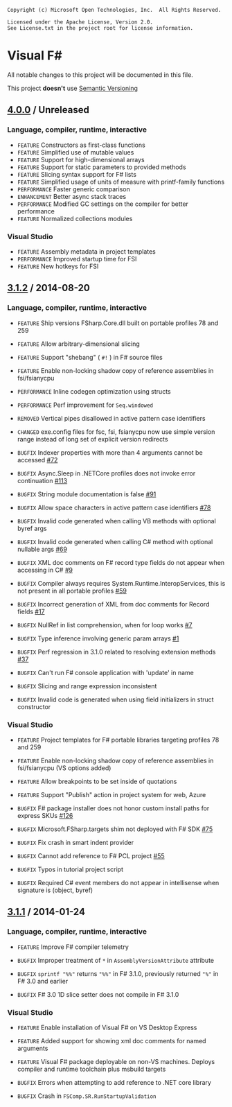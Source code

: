 
    Copyright (c) Microsoft Open Technologies, Inc.  All Rights Reserved.  

    Licensed under the Apache License, Version 2.0.  
    See License.txt in the project root for license information.


# Visual F<span>#</span>
All notable changes to this project will be documented in this file.

This project **doesn't** use [Semantic Versioning](http://semver.org/)

## [4.0.0] / Unreleased

### Language, compiler, runtime, interactive

- `FEATURE` Constructors as first-class functions
- `FEATURE` Simplified use of mutable values
- `FEATURE` Support for high-dimensional arrays
- `FEATURE` Support for static parameters to provided methods
- `FEATURE` Slicing syntax support for F# lists
- `FEATURE` Simplified usage of units of measure with printf-family functions
- `PERFORMANCE` Faster generic comparison
- `ENHANCEMENT` Better async stack traces
- `PERFORMANCE` Modified GC settings on the compiler for better performance
- `FEATURE` Normalized collections modules

### Visual Studio

- `FEATURE` Assembly metadata in project templates
- `PERFORMANCE` Improved startup time for FSI
- `FEATURE` New hotkeys for FSI

## [3.1.2] / 2014-08-20

### Language, compiler, runtime, interactive

- `FEATURE` Ship versions FSharp.Core.dll built on portable profiles 78 and 259
- `FEATURE` Allow arbitrary-dimensional slicing
- `FEATURE` Support "shebang" ( `#!` ) in F# source files
- `FEATURE` Enable non-locking shadow copy of reference assemblies in fsi/fsianycpu
- `PERFORMANCE` Inline codegen optimization using structs
- `PERFORMANCE` Perf improvement for `Seq.windowed`

- `REMOVED` Vertical pipes disallowed in active pattern case identifiers

- `CHANGED` exe.config files for fsc, fsi, fsianycpu now use simple version range instead of long set of explicit version redirects

- `BUGFIX` Indexer properties with more than 4 arguments cannot be accessed [#72](https://visualfsharp.codeplex.com/workitem/72)
- `BUGFIX` Async.Sleep in .NETCore profiles does not invoke error continuation [#113](https://visualfsharp.codeplex.com/workitem/113)
- `BUGFIX` String module documentation is false [#91](https://visualfsharp.codeplex.com/workitem/91)
- `BUGFIX` Allow space characters in active pattern case identifiers [#78](https://visualfsharp.codeplex.com/workitem/78)
- `BUGFIX` Invalid code generated when calling VB methods with optional byref args
- `BUGFIX` Invalid code generated when calling C# method with optional nullable args [#69](https://visualfsharp.codeplex.com/workitem/69)
- `BUGFIX` XML doc comments on F# record type fields do not appear when accessing in C# [#9](https://visualfsharp.codeplex.com/workitem/9)
- `BUGFIX` Compiler always requires System.Runtime.InteropServices, this is not present in all portable profiles [#59](https://visualfsharp.codeplex.com/workitem/59)
- `BUGFIX` Incorrect generation of XML from doc comments for Record fields [#17](https://visualfsharp.codeplex.com/workitem/17)
- `BUGFIX` NullRef in list comprehension, when for loop works [#7](https://visualfsharp.codeplex.com/workitem/17)
- `BUGFIX` Type inference involving generic param arrays [#1](https://visualfsharp.codeplex.com/workitem/1)
- `BUGFIX` Perf regression in 3.1.0 related to resolving extension methods [#37](https://visualfsharp.codeplex.com/workitem/37)
- `BUGFIX` Can't run F# console application with 'update' in name
- `BUGFIX` Slicing and range expression inconsistent
- `BUGFIX` Invalid code is generated when using field initializers in struct constructor

### Visual Studio

- `FEATURE` Project templates for F# portable libraries targeting profiles 78 and 259
- `FEATURE` Enable non-locking shadow copy of reference assemblies in fsi/fsianycpu (VS options added)
- `FEATURE` Allow breakpoints to be set inside of quotations
- `FEATURE` Support "Publish" action in project system for web, Azure

- `BUGFIX` F# package installer does not honor custom install paths for express SKUs [#126](https://visualfsharp.codeplex.com/workitem/126)
- `BUGFIX` Microsoft.FSharp.targets shim not deployed with F# SDK [#75](https://visualfsharp.codeplex.com/workitem/75)
- `BUGFIX` Fix crash in smart indent provider
- `BUGFIX` Cannot add reference to F# PCL project [#55](https://visualfsharp.codeplex.com/workitem/55)
- `BUGFIX` Typos in tutorial project script
- `BUGFIX` Required C# event members do not appear in intellisense when signature is (object, byref)


## [3.1.1] / 2014-01-24

### Language, compiler, runtime, interactive

- `FEATURE` Improve F# compiler telemetry

- `BUGFIX` Improper treatment of `*` in `AssemblyVersionAttribute` attribute
- `BUGFIX` `sprintf "%%"` returns `"%%"` in F# 3.1.0, previously returned `"%"` in F# 3.0 and earlier
- `BUGFIX` F# 3.0 1D slice setter does not compile in F# 3.1.0

### Visual Studio

- `FEATURE` Enable installation of Visual F# on VS Desktop Express
- `FEATURE` Added support for showing xml doc comments for named arguments
- `FEATURE` Visual F# package deployable on non-VS machines. Deploys compiler and runtime toolchain plus msbuild targets

- `BUGFIX` Errors when attempting to add reference to .NET core library
- `BUGFIX` Crash in `FSComp.SR.RunStartupValidation`


[4.0.0]: https://github.com/Microsoft/visualfsharp/compare/5caef3cf1eac2f295b89bfdb2fbff481f60ffbdb...fsharp4
[3.1.2]: http://blogs.msdn.com/b/fsharpteam/archive/2014/08/20/announcing-the-release-of-visual-f-tools-3-1-2.aspx
[3.1.1]: http://blogs.msdn.com/b/fsharpteam/archive/2014/01/22/announcing-visual-f-3-1-1-and-support-for-desktop-express.aspx